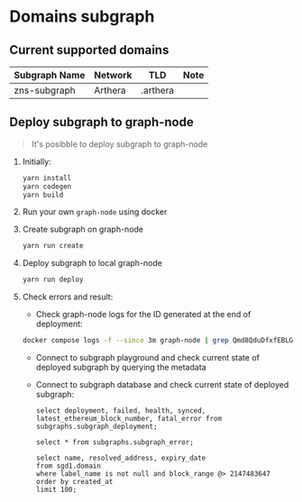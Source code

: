 # Domains subgraph

## Current supported domains

| Subgraph Name | Network | TLD      | Note |
|---------------|---------|----------|------|
| zns-subgraph  | Arthera | .arthera |      |

## Deploy subgraph to graph-node

> It's posibble to deploy subgraph to graph-node

1. Initially:

    ```bash
    yarn install
    yarn codegen
    yarn build
    ```

2. Run your own `graph-node` using docker

3. Create subgraph on graph-node

    ```bash
    yarn run create
    ```

4. Deploy subgraph to local graph-node

    ```bash
    yarn run deploy
    ```

5. Check errors and result:
    + Check graph-node logs for the ID generated at the end of deployment:

    ```bash
    docker compose logs -f --since 3m graph-node | grep Qmd8QduDfxfEBLGsWciqdLEzZwCn4iowWapxWaYoXEyGEz
    ```

    + Connect to subgraph playground and check current state of deployed subgraph by querying the metadata

    + Connect to subgraph database and check current state of deployed subgraph:

        ```postgres
        select deployment, failed, health, synced, latest_ethereum_block_number, fatal_error from subgraphs.subgraph_deployment;
        
        select * from subgraphs.subgraph_error;
        
        select name, resolved_address, expiry_date 
        from sgd1.domain 
        where label_name is not null and block_range @> 2147483647 
        order by created_at 
        limit 100;
        ```
